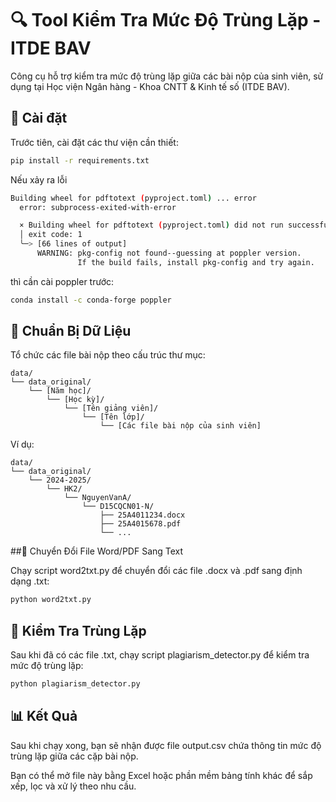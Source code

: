 # 🔍 Tool Kiểm Tra Mức Độ Trùng Lặp - ITDE BAV

Công cụ hỗ trợ kiểm tra mức độ trùng lặp giữa các bài nộp của sinh viên, sử dụng tại Học viện Ngân hàng - Khoa CNTT & Kinh tế số (ITDE BAV).

## 🚀 Cài đặt

Trước tiên, cài đặt các thư viện cần thiết:

```bash
pip install -r requirements.txt
```

Nếu xảy ra lỗi 

```bash
Building wheel for pdftotext (pyproject.toml) ... error
  error: subprocess-exited-with-error

  × Building wheel for pdftotext (pyproject.toml) did not run successfully.
  │ exit code: 1
  ╰─> [66 lines of output]
      WARNING: pkg-config not found--guessing at poppler version.
               If the build fails, install pkg-config and try again.
```

thì cần cài poppler trước:

```bash
conda install -c conda-forge poppler
```

## 📁 Chuẩn Bị Dữ Liệu

Tổ chức các file bài nộp theo cấu trúc thư mục:

```
data/
└── data_original/
    └── [Năm học]/
        └── [Học kỳ]/
            └── [Tên giảng viên]/
                └── [Tên lớp]/
                    └── [Các file bài nộp của sinh viên]
```

Ví dụ:

```
data/
└── data_original/
    └── 2024-2025/
        └── HK2/
            └── NguyenVanA/
                └── D15CQCN01-N/
                    ├── 25A4011234.docx
                    ├── 25A4015678.pdf
                    └── ...
```
##🧾 Chuyển Đổi File Word/PDF Sang Text

Chạy script word2txt.py để chuyển đổi các file .docx và .pdf sang định dạng .txt:

```bash
python word2txt.py
```
## 🔎 Kiểm Tra Trùng Lặp

Sau khi đã có các file .txt, chạy script plagiarism_detector.py để kiểm tra mức độ trùng lặp:
```bash
python plagiarism_detector.py
```
## 📊 Kết Quả

Sau khi chạy xong, bạn sẽ nhận được file output.csv chứa thông tin mức độ trùng lặp giữa các cặp bài nộp.

Bạn có thể mở file này bằng Excel hoặc phần mềm bảng tính khác để sắp xếp, lọc và xử lý theo nhu cầu.
